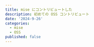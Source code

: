 ```yaml
---
title: mise にコントリビュートした
description: 初めての OSS コントリビュート
date: '2024-9-26'
categories:
  - mise
  - OSS
published: false
---
```

## 
